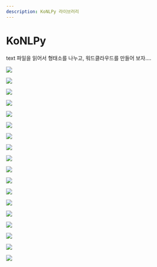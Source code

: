 ```yaml
---
description: KoNLPy 라이브러리
---
```


# KoNLPy

text 파일을 읽어서 형태소를 나누고, 워드클라우드를 만들어 보자.... 

![](../.gitbook/assets/image%20%28264%29.png)

![](../.gitbook/assets/image%20%28278%29.png)

![](../.gitbook/assets/image%20%28225%29.png)

![](../.gitbook/assets/image%20%28262%29.png)

![](../.gitbook/assets/image%20%28231%29.png)

![](../.gitbook/assets/image%20%28249%29.png)

![](../.gitbook/assets/image%20%28242%29.png)

![](../.gitbook/assets/image%20%28280%29.png)

![](../.gitbook/assets/image%20%28246%29.png)

![](../.gitbook/assets/image%20%28238%29.png)

![](../.gitbook/assets/image%20%28250%29.png)

![](../.gitbook/assets/image%20%28276%29.png)

![](../.gitbook/assets/image%20%28235%29.png)

![](../.gitbook/assets/image%20%28247%29.png)

![](../.gitbook/assets/image%20%28227%29.png)

![](../.gitbook/assets/image%20%28272%29.png)

![](../.gitbook/assets/image%20%28241%29.png)

![](../.gitbook/assets/image%20%28232%29.png)

